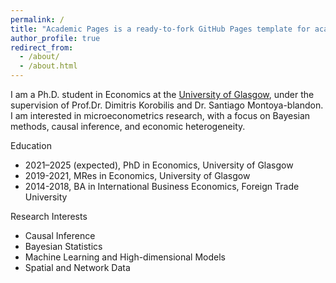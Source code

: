 ```yaml
---
permalink: /
title: "Academic Pages is a ready-to-fork GitHub Pages template for academic personal websites"
author_profile: true
redirect_from: 
  - /about/
  - /about.html
---
```


I am a Ph.D. student in Economics at the [University of Glasgow](https://www.gla.ac.uk/postgraduate/research/economics/), under the supervision of Prof.Dr. Dimitris Korobilis and Dr. Santiago Montoya-blandon. I am interested in microeconometrics research, with a focus on Bayesian methods, causal inference, and economic heterogeneity.

Education
+ 2021–2025 (expected), PhD in Economics, University of Glasgow
+ 2019-2021, MRes in Economics, University of Glasgow
+ 2014-2018, BA in International Business Economics, Foreign Trade University

Research Interests
+ Causal Inference
+ Bayesian Statistics
+ Machine Learning and High-dimensional Models
+ Spatial and Network Data